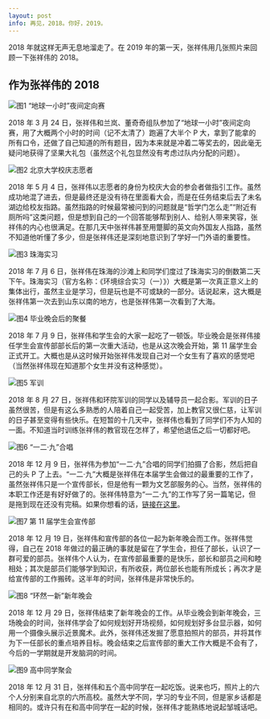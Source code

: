 ```yaml
---
layout: post
info: 再见，2018。你好，2019。
---
```

2018 年就这样无声无息地溜走了。在 2019 年的第一天，张祥伟用几张照片来回顾一下张祥伟的 2018。

## 作为张祥伟的 2018
![图1 “地球一小时”夜间定向赛](http://wx2.sinaimg.cn/large/63368e3fly1fyria32wsij20xc0m8404.jpg)

2018 年 3 月 24 日，张祥伟和兰岚、董奇奇组队参加了“地球一小时”夜间定向赛，用了大概两个小时的时间（记不太清了）跑遍了大半个 P 大，拿到了能拿的所有口令，还做了自己知道的所有题目，因为本来就是冲着二等奖去的，因此毫无疑问地获得了坚果大礼包（虽然这个礼包显然没有考虑过队内分配的问题）。

![图2 北京大学校庆志愿者](http://wx4.sinaimg.cn/large/63368e3fly1fyria4p9ihj20xc0m8aex.jpg)

2018 年 5 月 4 日，张祥伟以志愿者的身份为校庆大会的参会者做指引工作。虽然成功地混了进去，但是最终还是没有待在里面看大会，而是在任务结束后去了未名湖边给校友指路。虽然指路的时候最常被问到的问题就是“哲学门怎么走”“附近有厕所吗”这类问题，但是想到自己的一个回答能够帮到别人、给别人带来笑容，张祥伟的内心也很满足。在那几天中张祥伟甚至用蹩脚的英文向外国友人指路，虽然不知道他听懂了多少，但是张祥伟还是深刻地意识到了学好一门外语的重要性。

![图3 珠海实习](http://wx1.sinaimg.cn/large/63368e3fly1fyria5rgchj20xc0m8tcu.jpg)

2018 年 7 月 6 日，张祥伟在珠海的沙滩上和同学们度过了珠海实习的倒数第二天下午。珠海实习（官方名称：《环境综合实习（一）》）大概是第一次真正意义上的集体出行，虽然主业是学习，但是玩也是不可或缺的一部分。话说起来，这大概是张祥伟第一次去到山东以南的地方，也是张祥伟第一次看到了大海。

![图4 毕业晚会后的聚餐](http://wx2.sinaimg.cn/large/63368e3fly1fyria6ll2yj20xc0m8dij.jpg)

2018 年 7 月 9 日，张祥伟和学生会的大家一起吃了一顿饭。毕业晚会是张祥伟接任学生会宣传部部长后的第一次重大活动，也是从这次晚会开始，第 11 届学生会正式开工。大概也是从这时候开始张祥伟发现自己对一个女生有了喜欢的感觉吧（当然张祥伟现在知道那个女生并没有这种感觉）。

![图5 军训](http://wx2.sinaimg.cn/large/63368e3fly1fyria7m44xj20xc0m80w4.jpg)

2018 年 8 月 27 日，张祥伟和环院军训的同学以及辅导员一起合影。军训的日子虽然很苦，但是有这么多熟悉的人陪着自己一起受苦，加上教官又很仁慈，让军训的日子甚至变得有些快乐。在短暂的十几天中，张祥伟也看到了同学们不为人知的一面。不知道当时训练张祥伟的教官现在怎样了，希望他退伍之后一切都好吧。

![图6 “一二·九”合唱](http://wx3.sinaimg.cn/large/63368e3fly1fyria8op65j20xc0m8q6o.jpg)

2018 年 12 月 9 日，张祥伟为参加“一二·九”合唱的同学们拍摄了合影，然后把自己的头 P 了上去。“一二·九”大概是张祥伟在本届学生会做过的最重要的工作了，虽然张祥伟只是一个宣传部长，但是他有一颗为文艺部服务的心。当然，张祥伟的本职工作还是有好好做了的。张祥伟特意为“一二·九”的工作写了另一篇笔记，但是拖到现在还没有完稿。如果你想看的话，[链接在这里](https://xzonn.github.io/%E4%B8%80%E4%BA%8C-%E4%B9%9D%E5%9B%9E%E9%A1%BE/)。

![图7 第 11 届学生会宣传部](http://wx1.sinaimg.cn/large/63368e3fly1fyria9vpdcj20xc0m80vj.jpg)

2018 年 12 月 19 日，张祥伟和宣传部的各位一起为新年晚会而工作。张祥伟觉得，自己在 2018 年做过的最正确的事就是留在了学生会，担任了部长，认识了一群可爱的部员。张祥伟个人认为，在宣传部最重要的是快乐，部长和部员之间和睦相处；其次是部员们能够学到知识，有所收获，两位部长也能有所成长；再次才是给宣传部的工作搬砖。这半年的时间，张祥伟是非常快乐的。

![图8 “环然一新”新年晚会](http://wx3.sinaimg.cn/large/63368e3fly1fyriabfj8oj20xc0m8775.jpg)

2018 年 12 月 29 日，张祥伟结束了新年晚会的工作。从毕业晚会到新年晚会，三场晚会的时间，张祥伟学会了如何规划好开场视频，如何规划好多台显示器，如何用一个摄像头展示近景魔术。此外，张祥伟还发掘了愿意拍照片的部员，并将其作为下一任部长的重点培养目标。晚会结束之后宣传部的重大工作大概是不会有了，今后的一学期就是开发脑洞的时间。

![图9 高中同学聚会](http://wx1.sinaimg.cn/large/63368e3fly1fyriad7ed5j20xc0m80wz.jpg)

2018 年 12 月 31 日，张祥伟和五个高中同学在一起吃饭。说来也巧，照片上的六个人分别来自北京的六所高校。虽然大学不同，学习的专业不同，但是家乡话都是相同的。或许只有在和高中同学在一起的时候，张祥伟才能熟练地说起邹城话吧。
